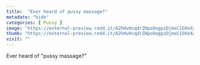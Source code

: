```yaml
---
title:  "Ever heard of pussy massage?"
metadate: "hide"
categories: [ Pussy ]
image: "https://external-preview.redd.it/A2hHvHcqdrZHpoOogpzDjmoC1OXeXa8ZRHoQlg_PDcI.jpg?auto=webp&s=ab0994bf164908e55efeeedf7fd3027c590bae30"
thumb: "https://external-preview.redd.it/A2hHvHcqdrZHpoOogpzDjmoC1OXeXa8ZRHoQlg_PDcI.jpg?width=1080&crop=smart&auto=webp&s=59bb5bb9880500d0562f05a0be75a6dcd8b37e2e"
visit: ""
---
```

Ever heard of "pussy massage?"
